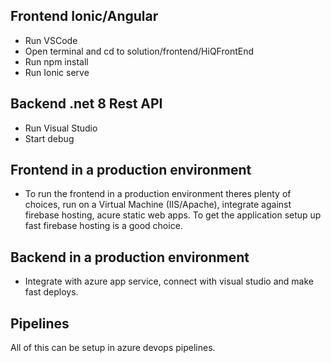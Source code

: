 ## Frontend Ionic/Angular
- Run VSCode
- Open terminal and cd to solution/frontend/HiQFrontEnd
- Run npm install
- Run Ionic serve

## Backend .net 8 Rest API
- Run Visual Studio
- Start debug


## Frontend in a production environment
- To run the frontend in a production environment theres plenty of choices, run on a Virtual Machine (IIS/Apache), integrate against firebase hosting, acure static web apps. To get the application setup up fast firebase hosting is a good choice.

## Backend in a production environment
- Integrate with azure app service, connect with visual studio and make fast deploys.

## Pipelines
All of this can be setup in azure devops pipelines.
